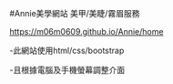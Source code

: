 #Annie美學網站
美甲/美睫/霧眉服務

https://m06m0609.github.io/Annie/home

-此網站使用html/css/bootstrap

-且根據電腦及手機螢幕調整介面
